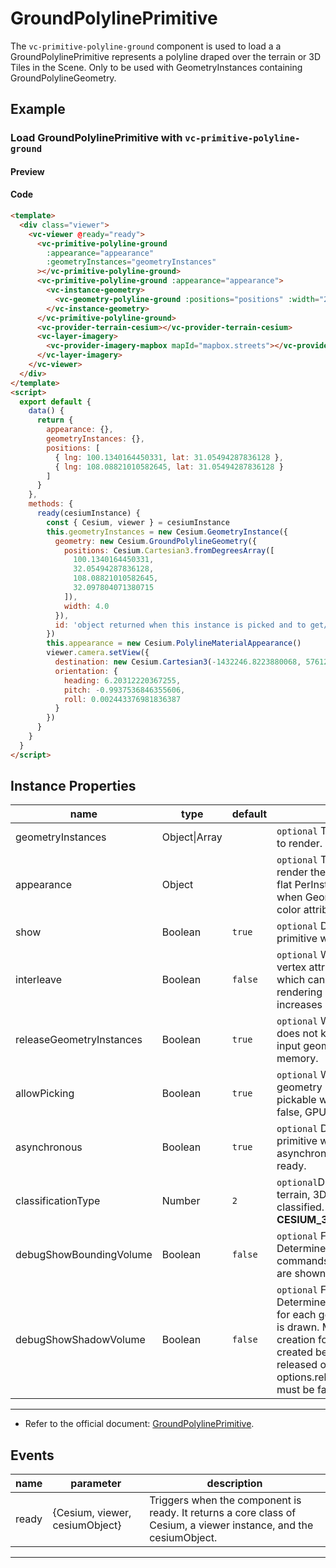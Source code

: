 # GroundPolylinePrimitive

The `vc-primitive-polyline-ground` component is used to load a a GroundPolylinePrimitive represents a polyline draped over the terrain or 3D Tiles in the Scene. Only to be used with GeometryInstances containing GroundPolylineGeometry.

## Example

### Load GroundPolylinePrimitive with `vc-primitive-polyline-ground`

#### Preview

<doc-preview>
  <template>
    <div class="viewer">
      <vc-viewer @ready="ready">
        <vc-primitive-polyline-ground
          :appearance="appearance"
          :geometryInstances="geometryInstances"
        ></vc-primitive-polyline-ground>
        <vc-primitive-polyline-ground :appearance="appearance">
          <vc-instance-geometry>
            <vc-geometry-polyline-ground :positions="positions" :width="2"></vc-geometry-polyline-ground>
          </vc-instance-geometry>
        </vc-primitive-polyline-ground>
        <vc-provider-terrain-cesium></vc-provider-terrain-cesium>
        <vc-layer-imagery>
          <vc-provider-imagery-mapbox mapId="mapbox.streets"></vc-provider-imagery-mapbox>
        </vc-layer-imagery>
      </vc-viewer>
    </div>
  </template>
  <script>
    export default {
      data() {
        return {
          appearance: {},
          geometryInstances: {},
          positions: [
            { lng: 100.1340164450331, lat: 31.05494287836128 },
            { lng: 108.08821010582645, lat: 31.05494287836128 }
          ]
        }
      },
      methods: {
        ready(cesiumInstance) {
          const { Cesium, viewer } = cesiumInstance
          this.geometryInstances = new Cesium.GeometryInstance({
            geometry: new Cesium.GroundPolylineGeometry({
              positions: Cesium.Cartesian3.fromDegreesArray([
                100.1340164450331,
                32.05494287836128,
                108.08821010582645,
                32.097804071380715
              ]),
              width: 4.0
            }),
            id: 'object returned when this instance is picked and to get/set per-instance attributes'
          })
          this.appearance = new Cesium.PolylineMaterialAppearance()
          viewer.camera.setView({
            destination: new Cesium.Cartesian3(-1432246.8223880068, 5761224.588247942, 3297281.1889481535),
            orientation: {
              heading: 6.20312220367255,
              pitch: -0.9937536846355606,
              roll: 0.002443376981836387
            }
          })
        }
      }
    }
  </script>
</doc-preview>

#### Code

```html
<template>
  <div class="viewer">
    <vc-viewer @ready="ready">
      <vc-primitive-polyline-ground
        :appearance="appearance"
        :geometryInstances="geometryInstances"
      ></vc-primitive-polyline-ground>
      <vc-primitive-polyline-ground :appearance="appearance">
        <vc-instance-geometry>
          <vc-geometry-polyline-ground :positions="positions" :width="2"></vc-geometry-polyline-ground>
        </vc-instance-geometry>
      </vc-primitive-polyline-ground>
      <vc-provider-terrain-cesium></vc-provider-terrain-cesium>
      <vc-layer-imagery>
        <vc-provider-imagery-mapbox mapId="mapbox.streets"></vc-provider-imagery-mapbox>
      </vc-layer-imagery>
    </vc-viewer>
  </div>
</template>
<script>
  export default {
    data() {
      return {
        appearance: {},
        geometryInstances: {},
        positions: [
          { lng: 100.1340164450331, lat: 31.05494287836128 },
          { lng: 108.08821010582645, lat: 31.05494287836128 }
        ]
      }
    },
    methods: {
      ready(cesiumInstance) {
        const { Cesium, viewer } = cesiumInstance
        this.geometryInstances = new Cesium.GeometryInstance({
          geometry: new Cesium.GroundPolylineGeometry({
            positions: Cesium.Cartesian3.fromDegreesArray([
              100.1340164450331,
              32.05494287836128,
              108.08821010582645,
              32.097804071380715
            ]),
            width: 4.0
          }),
          id: 'object returned when this instance is picked and to get/set per-instance attributes'
        })
        this.appearance = new Cesium.PolylineMaterialAppearance()
        viewer.camera.setView({
          destination: new Cesium.Cartesian3(-1432246.8223880068, 5761224.588247942, 3297281.1889481535),
          orientation: {
            heading: 6.20312220367255,
            pitch: -0.9937536846355606,
            roll: 0.002443376981836387
          }
        })
      }
    }
  }
</script>
```

## Instance Properties

<!-- prettier-ignore -->
| name | type | default | description |
| ------------------- | ------------- | ------- | ------------------------------------------------------------------------------------ |
| geometryInstances | Object\|Array | | `optional` The geometry instances to render. |
| appearance | Object | | `optional` The appearance used to render the primitive. Defaults to a flat PerInstanceColorAppearance when GeometryInstances have a color attribute. |
| show | Boolean | `true` | `optional` Determines if this primitive will be shown. |
| interleave | Boolean | `false` | `optional` When true, geometry vertex attributes are interleaved, which can slightly improve rendering performance but increases load time. |
| releaseGeometryInstances | Boolean | `true` | `optional` When true, the primitive does not keep a reference to the input geometryInstances to save memory. |
| allowPicking | Boolean | `true` | `optional` When true, each geometry instance will only be pickable with Scene#pick. When false, GPU memory is saved. |
| asynchronous | Boolean | `true` | `optional` Determines if the primitive will be created asynchronously or block until ready.|
| classificationType | Number | `2` | `optional`Determines whether terrain, 3D Tiles or both will be classified. **TERRAIN: 0, CESIUM_3D_TILE: 1, BOTH: 2** |
| debugShowBoundingVolume | Boolean | `false` | `optional` For debugging only. Determines if this primitive's commands' bounding spheres are shown. |
| debugShowShadowVolume | Boolean | `false` | `optional` For debugging only. Determines if the shadow volume for each geometry in the primitive is drawn. Must be true on creation for the volumes to be created before the geometry is released or options.releaseGeometryInstance must be false. |

---

- Refer to the official document: [GroundPolylinePrimitive](https://cesium.com/docs/cesiumjs-ref-doc/GroundPolylinePrimitive.html).

## Events

| name  | parameter                      | description                                                                                                       |
| ----- | ------------------------------ | ----------------------------------------------------------------------------------------------------------------- |
| ready | {Cesium, viewer, cesiumObject} | Triggers when the component is ready. It returns a core class of Cesium, a viewer instance, and the cesiumObject. |

---
